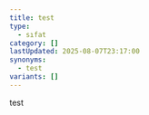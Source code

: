 ```yaml
---
title: test
type:
  - sıfat
category: []
lastUpdated: 2025-08-07T23:17:00
synonyms:
  - test
variants: []
---
```

test
